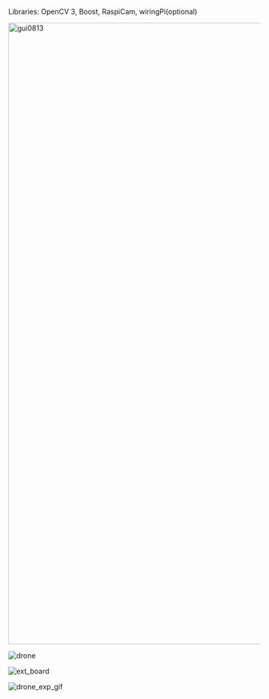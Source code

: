 Libraries:  OpenCV 3, Boost, RaspiCam, wiringPi(optional)

<img width="1239" alt="gui0813" src="https://user-images.githubusercontent.com/29127069/29244744-f7746d98-7ff2-11e7-8b47-d89bb6777e81.png"/>

![drone](https://user-images.githubusercontent.com/29127069/29259583-3264c002-80f6-11e7-99a4-9b8285b41eba.JPG)

![ext_board](https://user-images.githubusercontent.com/29127069/29259578-2a9ba476-80f6-11e7-83e3-920af6c2e83e.JPG)

![drone_exp_gif](https://user-images.githubusercontent.com/29127069/29259513-14d79ae6-80f6-11e7-898c-fa60799df73f.gif)
